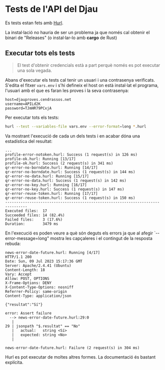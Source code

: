 # Tests de l'API del Djau

Es tests estan fets amb [Hurl](https://github.com/Orange-OpenSource/hurl).

La instal·lació no hauria de ser un problema ja que només cal obtenir el binari de "Releases" (o instal·lar-lo amb **cargo** de Rust)

## Executar tots els tests

> El test d'obtenir credencials està a part perquè només es pot executar una sola vegada.

Abans d'executar els tests cal tenir un usuari i una contrasenya verificats. S'edita el fitxer `vars.env` i s'hi defineix el host on està instal·lat el programa, l'usuari amb el que es faran les proves i la seva contrasenya:

```ìni
host=djauproves.cendrassos.net
username=APILd2K
password=TJmHR79PCxjA
```

Per executar tots els tests:

```bash
hurl --test --variables-file vars.env --error-format=long *.hurl
```

Va mostrant l'execució de cada un dels tests i en acabar dóna una estadística del resultat:

```log
...
profile-error-notoken.hurl: Success (1 request(s) in 126 ms)
profile-ok.hurl: Running [13/17]
profile-ok.hurl: Success (2 request(s) in 341 ms)
qr-error-no-borndate.hurl: Running [14/17]
qr-error-no-borndate.hurl: Success (1 request(s) in 144 ms)
qr-error-no-data.hurl: Running [15/17]
qr-error-no-data.hurl: Success (1 request(s) in 142 ms)
qr-error-no-key.hurl: Running [16/17]
qr-error-no-key.hurl: Success (1 request(s) in 147 ms)
qr-error-reuse-token.hurl: Running [17/17]
qr-error-reuse-token.hurl: Success (1 request(s) in 150 ms)
--------------------------------------------------------------------------------
Executed files:  17
Succeeded files: 14 (82.4%)
Failed files:    3 (17.6%)
Duration:        3479 ms
```

En l'execució es poden veure a què són deguts els errors ja que al afegir `--error-message=long" mostra les capçaleres i el contingut de la resposta rebuda:

```log
news-error-date-future.hurl: Running [4/17]
HTTP/1.1 200
Date: Sun, 09 Jul 2023 15:17:36 GMT
Server: Apache/2.4.41 (Ubuntu)
Content-Length: 18
Vary: Accept
Allow: POST, OPTIONS
X-Frame-Options: DENY
X-Content-Type-Options: nosniff
Referrer-Policy: same-origin
Content-Type: application/json

{"resultat":"Sí"}

error: Assert failure
  --> news-error-date-future.hurl:29:0
   |
29 | jsonpath "$.resultat" == "No"
   |   actual:   string <Sí>
   |   expected: string <No>
   |

news-error-date-future.hurl: Failure (2 request(s) in 304 ms)
```

Hurl es pot executar de moltes altres formes. La documentació és bastant explícita.
